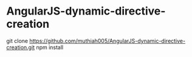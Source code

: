 # AngularJS-dynamic-directive-creation

git clone https://github.com/muthiah005/AngularJS-dynamic-directive-creation.git
npm install 
